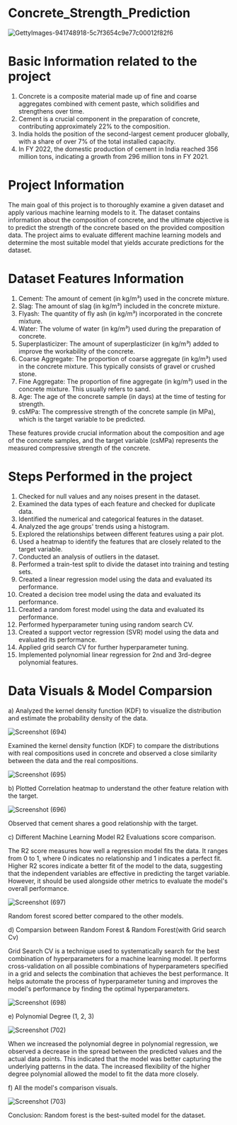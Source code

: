 # Concrete_Strength_Prediction

![GettyImages-941748918-5c7f3654c9e77c00012f82f6](https://github.com/SukrutDeshmukh/Concrete_Strength_Prediction/assets/127339353/0b6903a1-bf02-4cee-97fc-3382b3bb3131)

# Basic Information related to the project 
 
1) Concrete is a composite material made up of fine and coarse aggregates combined with cement paste, which solidifies and strengthens over time.
2) Cement is a crucial component in the preparation of concrete, contributing approximately 22% to the composition.
3) India holds the position of the second-largest cement producer globally, with a share of over 7% of the total installed capacity.
4) In FY 2022, the domestic production of cement in India reached 356 million tons, indicating a growth from 296 million tons in FY 2021.


# Project Information

The main goal of this project is to thoroughly examine a given dataset and apply various machine learning models to it. The dataset contains information about the composition of concrete, and the ultimate objective is to predict the strength of the concrete based on the provided composition data. The project aims to evaluate different machine learning models and determine the most suitable model that yields accurate predictions for the dataset.

# Dataset Features Information

1) Cement: The amount of cement (in kg/m³) used in the concrete mixture.
2) Slag: The amount of slag (in kg/m³) included in the concrete mixture.
3) Flyash: The quantity of fly ash (in kg/m³) incorporated in the concrete mixture.
4) Water: The volume of water (in kg/m³) used during the preparation of concrete.
5) Superplasticizer: The amount of superplasticizer (in kg/m³) added to improve the workability of the concrete.
6) Coarse Aggregate: The proportion of coarse aggregate (in kg/m³) used in the concrete mixture. This typically consists of gravel or crushed stone.
7) Fine Aggregate: The proportion of fine aggregate (in kg/m³) used in the concrete mixture. This usually refers to sand.
8) Age: The age of the concrete sample (in days) at the time of testing for strength.
9) csMPa: The compressive strength of the concrete sample (in MPa), which is the target variable to be predicted.

These features provide crucial information about the composition and age of the concrete samples, and the target variable (csMPa) represents the measured compressive strength of the concrete.

# Steps Performed in the project

1) Checked for null values and any noises present in the dataset.
2) Examined the data types of each feature and checked for duplicate data.
3) Identified the numerical and categorical features in the dataset.
4) Analyzed the age groups' trends using a histogram.
5) Explored the relationships between different features using a pair plot.
6) Used a heatmap to identify the features that are closely related to the target variable.
7) Conducted an analysis of outliers in the dataset.
8) Performed a train-test split to divide the dataset into training and testing sets.
9) Created a linear regression model using the data and evaluated its performance.
10) Created a decision tree model using the data and evaluated its performance.
11) Created a random forest model using the data and evaluated its performance.
12) Performed hyperparameter tuning using random search CV.
13) Created a support vector regression (SVR) model using the data and evaluated its performance.
14) Applied grid search CV for further hyperparameter tuning.
15) Implemented polynomial linear regression for 2nd and 3rd-degree polynomial features.

# Data Visuals & Model Comparsion

a) Analyzed the kernel density function (KDF) to visualize the distribution and estimate the probability density of the data.

![Screenshot (694)](https://github.com/SukrutDeshmukh/Concrete_Strength_Prediction/assets/127339353/482aae74-6e5e-49bc-bee7-f9da0176374b)

Examined the kernel density function (KDF) to compare the distributions with real compositions used in concrete and observed a close similarity between the data and the real compositions.

![Screenshot (695)](https://github.com/SukrutDeshmukh/Concrete_Strength_Prediction/assets/127339353/de1d5e60-10ad-4a8d-8712-29aaa8b37d04)


b) Plotted Correlation heatmap to understand the other feature relation with the target.

![Screenshot (696)](https://github.com/SukrutDeshmukh/Concrete_Strength_Prediction/assets/127339353/96d89fc7-9a3e-49f6-9746-413bdb950512)

Observed that cement shares a good relationship with the target.

c) Different Machine Learning Model R2 Evaluations score comparison.

The R2 score measures how well a regression model fits the data. It ranges from 0 to 1, where 0 indicates no relationship and 1 indicates a perfect fit. Higher R2 scores indicate a better fit of the model to the data, suggesting that the independent variables are effective in predicting the target variable. However, it should be used alongside other metrics to evaluate the model's overall performance.

![Screenshot (697)](https://github.com/SukrutDeshmukh/Concrete_Strength_Prediction/assets/127339353/bcac56b2-0409-491d-82db-a237e3070d38)

Random forest scored better compared to the other models.

d) Comparsion between Random Forest & Random Forest(with Grid search Cv)

Grid Search CV is a technique used to systematically search for the best combination of hyperparameters for a machine learning model. It performs cross-validation on all possible combinations of hyperparameters specified in a grid and selects the combination that achieves the best performance. It helps automate the process of hyperparameter tuning and improves the model's performance by finding the optimal hyperparameters.

![Screenshot (698)](https://github.com/SukrutDeshmukh/Concrete_Strength_Prediction/assets/127339353/7e78dd11-ccf3-46fc-80b2-37f82d685e02)

e) Polynomial Degree (1, 2, 3) 

![Screenshot (702)](https://github.com/SukrutDeshmukh/Concrete_Strength_Prediction/assets/127339353/c9d6d7dc-74d8-49b2-b724-9a5bde7c39e9)

When we increased the polynomial degree in polynomial regression, we observed a decrease in the spread between the predicted values and the actual data points. This indicated that the model was better capturing the underlying patterns in the data. The increased flexibility of the higher degree polynomial allowed the model to fit the data more closely.

f) All the model's comparison visuals.

![Screenshot (703)](https://github.com/SukrutDeshmukh/Concrete_Strength_Prediction/assets/127339353/eeaf385c-19ba-4285-a98f-7714be1cf376)

Conclusion: Random forest is the best-suited model for the dataset.










